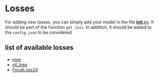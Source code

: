 
# Losses

For adding new losses, you can simply add your model in the file [__init__.py](__init__.py).  It should be part of the function `get_loss`. In addition, it should be added to the `config.json` to be considered.

## list of available losses

- [mse](https://pytorch.org/docs/stable/nn.html#mseloss) 
- [nll_loss](https://pytorch.org/docs/stable/nn.html#nllloss)
- [FocalLoss2d](https://arxiv.org/abs/1708.02002)

